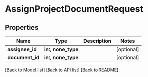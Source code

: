 # AssignProjectDocumentRequest


## Properties
Name | Type | Description | Notes
------------ | ------------- | ------------- | -------------
**assignee_id** | **int, none_type** |  | [optional] 
**document_id** | **int, none_type** |  | [optional] 

[[Back to Model list]](../README.md#documentation-for-models) [[Back to API list]](../README.md#documentation-for-api-endpoints) [[Back to README]](../README.md)


